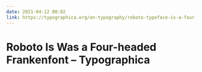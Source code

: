 ```yaml
---
date: 2021-04-12 00:02
link: https://typographica.org/on-typography/roboto-typeface-is-a-four-headed-frankenstein/
---
```


# Roboto Is Was a Four-headed Frankenfont &#8211; Typographica
